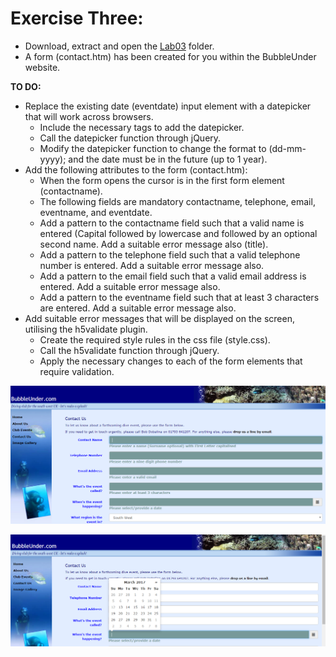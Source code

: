 # Exercise Three:

- Download, extract and open the [Lab03](archives/lab03.zip) folder.
- A form (contact.htm) has been created for you within the BubbleUnder website.

**TO DO:**

- Replace the existing date (eventdate) input element with a datepicker that will work across browsers.
  - Include the necessary tags to add the datepicker.
  - Call the datepicker function through jQuery.
  - Modify the datepicker function to change the format to (dd-mm-yyyy);  and the date must be in the future (up to 1 year).
- Add the following attributes to the form (contact.htm):
  - When the form opens the cursor is in the first form element (contactname).
  - The following fields are mandatory contactname, telephone, email, eventname, and eventdate.
  - Add a pattern to the contactname field such that a valid name is entered (Capital followed by lowercase and followed by an optional second name. Add a suitable error message also (title).
  - Add a pattern to the telephone field such that a valid telephone number is entered. Add a suitable error message also.
  - Add a pattern to the email field such that a valid email address is entered. Add a suitable error message also.
  - Add a pattern to the eventname field such that at least 3 characters are entered. Add a suitable error message also.
- Add suitable error messages that will be displayed on the screen, utilising the h5validate plugin.
  - Create the required style rules in the css file (style.css).
  - Call the h5validate function through jQuery.
  - Apply the necessary changes to each of the form elements that require validation.

![](img/ex3a.png)

![](img/ex3b.png)
 
